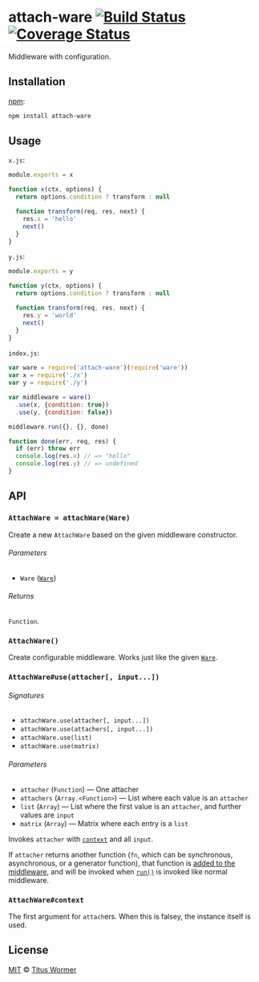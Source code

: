 # attach-ware [![Build Status][travis-badge]][travis] [![Coverage Status][codecov-badge]][codecov]

Middleware with configuration.

## Installation

[npm][]:

```bash
npm install attach-ware
```

## Usage

`x.js`:

```js
module.exports = x

function x(ctx, options) {
  return options.condition ? transform : null

  function transform(req, res, next) {
    res.x = 'hello'
    next()
  }
}
```

`y.js`:

```js
module.exports = y

function y(ctx, options) {
  return options.condition ? transform : null

  function transform(req, res, next) {
    res.y = 'world'
    next()
  }
}
```

`index.js`:

```js
var ware = require('attach-ware')(require('ware'))
var x = require('./x')
var y = require('./y')

var middleware = ware()
  .use(x, {condition: true})
  .use(y, {condition: false})

middleware.run({}, {}, done)

function done(err, req, res) {
  if (err) throw err
  console.log(res.x) // => "hello"
  console.log(res.y) // => undefined
}
```

## API

### `AttachWare = attachWare(Ware)`

Create a new `AttachWare` based on the given middleware constructor.

###### Parameters

*   `Ware` ([`Ware`][ware])

###### Returns

`Function`.

### `AttachWare()`

Create configurable middleware.  Works just like the given
[`Ware`][ware].

### `AttachWare#use(attacher[, input...])`

###### Signatures

*   `attachWare.use(attacher[, input...])`
*   `attachWare.use(attachers[, input...])`
*   `attachWare.use(list)`
*   `attachWare.use(matrix)`

###### Parameters

*   `attacher` (`Function`) — One attacher
*   `attachers` (`Array.<Function>`)
    — List where each value is an `attacher`
*   `list` (`Array`)
    — List where the first value is an `attacher`, and further values
    are `input`
*   `matrix` (`Array`)
    — Matrix where each entry is a `list`

Invokes `attacher` with [`context`][context] and all `input`.

If `attacher` returns another function (`fn`, which can be synchronous,
asynchronous, or a generator function), that function is [added to the
middleware][ware-use], and will be invoked when [`run()`][ware-run] is
invoked like normal middleware.

### `AttachWare#context`

The first argument for `attach`ers.  When this is falsey, the instance
itself is used.

## License

[MIT][license] © [Titus Wormer][author]

<!-- Definitions -->

[travis-badge]: https://img.shields.io/travis/wooorm/attach-ware.svg

[travis]: https://travis-ci.org/wooorm/attach-ware

[codecov-badge]: https://img.shields.io/codecov/c/github/wooorm/attach-ware.svg

[codecov]: https://codecov.io/github/wooorm/attach-ware

[npm]: https://docs.npmjs.com/cli/install

[license]: license

[author]: http://wooorm.com

[ware]: https://github.com/segmentio/ware#ware-1

[ware-use]: https://github.com/segmentio/ware#usefn

[ware-run]: https://github.com/segmentio/ware#runinput-callback

[context]: #attachwarecontext
